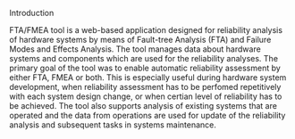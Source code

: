 Introduction

FTA/FMEA tool is a web-based application designed for reliability analysis of hardware systems by means of Fault-tree Analysis (FTA) and Failure Modes and Effects Analysis. The tool manages data about hardware systems and components which are used for the reliability analyses. The primary goal of the tool was to enable automatic reliability assessment by either FTA, FMEA or both. This is especially useful during hardware system development, when reliability assessment has to be perfomed repetitively with each system design change, or when certian level of reliability has to be achieved. The tool also supports analysis of existing systems that are operated and the data from operations are used for update of the reliability analysis and subsequent tasks in systems maintenance.
